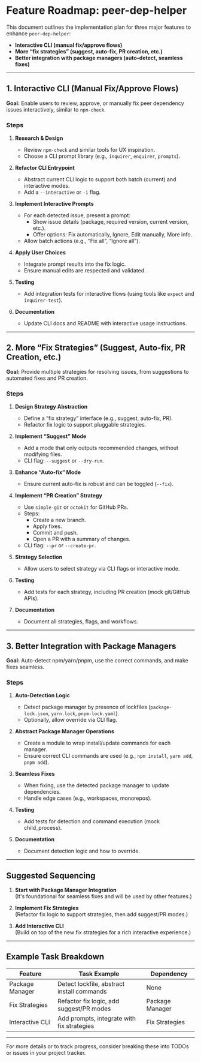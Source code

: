 # Feature Roadmap: peer-dep-helper

This document outlines the implementation plan for three major features to enhance `peer-dep-helper`:

- **Interactive CLI (manual fix/approve flows)**
- **More “fix strategies” (suggest, auto-fix, PR creation, etc.)**
- **Better integration with package managers (auto-detect, seamless fixes)**

---

## 1. Interactive CLI (Manual Fix/Approve Flows)

**Goal:**
Enable users to review, approve, or manually fix peer dependency issues interactively, similar to `npm-check`.

### Steps

1. **Research & Design**
   - Review `npm-check` and similar tools for UX inspiration.
   - Choose a CLI prompt library (e.g., `inquirer`, `enquirer`, `prompts`).

2. **Refactor CLI Entrypoint**
   - Abstract current CLI logic to support both batch (current) and interactive modes.
   - Add a `--interactive` or `-i` flag.

3. **Implement Interactive Prompts**
   - For each detected issue, present a prompt:
     - Show issue details (package, required version, current version, etc.).
     - Offer options: Fix automatically, Ignore, Edit manually, More info.
   - Allow batch actions (e.g., “Fix all”, “Ignore all”).

4. **Apply User Choices**
   - Integrate prompt results into the fix logic.
   - Ensure manual edits are respected and validated.

5. **Testing**
   - Add integration tests for interactive flows (using tools like `expect` and `inquirer-test`).

6. **Documentation**
   - Update CLI docs and README with interactive usage instructions.

---

## 2. More “Fix Strategies” (Suggest, Auto-fix, PR Creation, etc.)

**Goal:**
Provide multiple strategies for resolving issues, from suggestions to automated fixes and PR creation.

### Steps

1. **Design Strategy Abstraction**
   - Define a “fix strategy” interface (e.g., suggest, auto-fix, PR).
   - Refactor fix logic to support pluggable strategies.

2. **Implement “Suggest” Mode**
   - Add a mode that only outputs recommended changes, without modifying files.
   - CLI flag: `--suggest` or `--dry-run`.

3. **Enhance “Auto-fix” Mode**
   - Ensure current auto-fix is robust and can be toggled (`--fix`).

4. **Implement “PR Creation” Strategy**
   - Use `simple-git` or `octokit` for GitHub PRs.
   - Steps:
     - Create a new branch.
     - Apply fixes.
     - Commit and push.
     - Open a PR with a summary of changes.
   - CLI flag: `--pr` or `--create-pr`.

5. **Strategy Selection**
   - Allow users to select strategy via CLI flags or interactive mode.

6. **Testing**
   - Add tests for each strategy, including PR creation (mock git/GitHub APIs).

7. **Documentation**
   - Document all strategies, flags, and workflows.

---

## 3. Better Integration with Package Managers

**Goal:**
Auto-detect npm/yarn/pnpm, use the correct commands, and make fixes seamless.

### Steps

1. **Auto-Detection Logic**
   - Detect package manager by presence of lockfiles (`package-lock.json`, `yarn.lock`, `pnpm-lock.yaml`).
   - Optionally, allow override via CLI flag.

2. **Abstract Package Manager Operations**
   - Create a module to wrap install/update commands for each manager.
   - Ensure correct CLI commands are used (e.g., `npm install`, `yarn add`, `pnpm add`).

3. **Seamless Fixes**
   - When fixing, use the detected package manager to update dependencies.
   - Handle edge cases (e.g., workspaces, monorepos).

4. **Testing**
   - Add tests for detection and command execution (mock child_process).

5. **Documentation**
   - Document detection logic and how to override.

---

## Suggested Sequencing

1. **Start with Package Manager Integration**  
   (It's foundational for seamless fixes and will be used by other features.)

2. **Implement Fix Strategies**  
   (Refactor fix logic to support strategies, then add suggest/PR modes.)

3. **Add Interactive CLI**  
   (Build on top of the new fix strategies for a rich interactive experience.)

---

## Example Task Breakdown

| Feature                | Task Example                                      | Dependency         |
|------------------------|---------------------------------------------------|--------------------|
| Package Manager        | Detect lockfile, abstract install commands        | None               |
| Fix Strategies         | Refactor fix logic, add suggest/PR modes          | Package Manager    |
| Interactive CLI        | Add prompts, integrate with fix strategies        | Fix Strategies     |

---

For more details or to track progress, consider breaking these into TODOs or issues in your project tracker. 